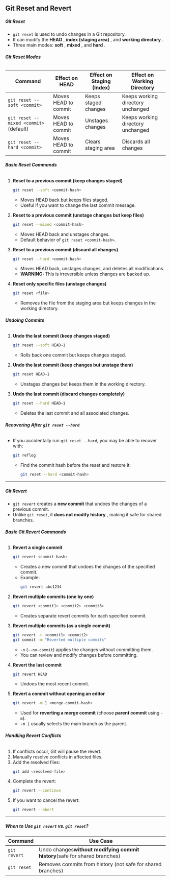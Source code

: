 ## **Git Reset and Revert**

##### **Git Reset**

* `git reset` is used to undo changes in a Git repository.
* It can modify the  **HEAD** ,  **index (staging area)** , and  **working directory** .
* Three main modes:  **soft** ,  **mixed** , and  **hard** .

###### **Git Reset Modes**

| Command                                 | Effect on HEAD       | Effect on Staging (Index) | Effect on Working Directory       |
| --------------------------------------- | -------------------- | ------------------------- | --------------------------------- |
| `git reset --soft <commit>`           | Moves HEAD to commit | Keeps staged changes      | Keeps working directory unchanged |
| `git reset --mixed <commit>`(default) | Moves HEAD to commit | Unstages changes          | Keeps working directory unchanged |
| `git reset --hard <commit>`           | Moves HEAD to commit | Clears staging area       | Discards all changes              |

###### **Basic Reset Commands**

1. **Reset to a previous commit (keep changes staged)**

   ```sh
   git reset --soft <commit-hash>
   ```

   * Moves HEAD back but keeps files staged.
   * Useful if you want to change the last commit message.
2. **Reset to a previous commit (unstage changes but keep files)**

   ```sh
   git reset --mixed <commit-hash>
   ```

   * Moves HEAD back and unstages changes.
   * Default behavior of `git reset <commit-hash>`.
3. **Reset to a previous commit (discard all changes)**

   ```sh
   git reset --hard <commit-hash>
   ```

   * Moves HEAD back, unstages changes, and deletes all modifications.
   * **WARNING:** This is irreversible unless changes are backed up.
4. **Reset only specific files (unstage changes)**

   ```sh
   git reset <file>
   ```

   * Removes the file from the staging area but keeps changes in the working directory.

###### **Undoing Commits**

1. **Undo the last commit (keep changes staged)**

   ```sh
   git reset --soft HEAD~1
   ```

   * Rolls back one commit but keeps changes staged.
2. **Undo the last commit (keep changes but unstage them)**

   ```sh
   git reset HEAD~1
   ```

   * Unstages changes but keeps them in the working directory.
3. **Undo the last commit (discard changes completely)**

   ```sh
   git reset --hard HEAD~1
   ```

   * Deletes the last commit and all associated changes.

###### **Recovering After `git reset --hard`**

* If you accidentally run `git reset --hard`, you may be able to recover with:

  ```sh
  git reflog
  ```

  * Find the commit hash before the reset and restore it:
    ```sh
    git reset --hard <commit-hash>
    ```

---

##### **Git Revert**

* `git revert` creates a **new commit** that undoes the changes of a previous commit.
* Unlike `git reset`, it  **does not modify history** , making it safe for shared branches.

###### **Basic Git Revert Commands**

1. **Revert a single commit**

   ```sh
   git revert <commit-hash>
   ```

   * Creates a new commit that undoes the changes of the specified commit.
   * Example:
     ```sh
     git revert abc1234
     ```
2. **Revert multiple commits (one by one)**

   ```sh
   git revert <commit1> <commit2> <commit3>
   ```

   * Creates separate revert commits for each specified commit.
3. **Revert multiple commits (as a single commit)**

   ```sh
   git revert -n <commit1> <commit2>
   git commit -m "Reverted multiple commits"
   ```

   * `-n` (`--no-commit`) applies the changes without committing them.
   * You can review and modify changes before committing.
4. **Revert the last commit**

   ```sh
   git revert HEAD
   ```

   * Undoes the most recent commit.
5. **Revert a commit without opening an editor**

   ```sh
   git revert -m 1 <merge-commit-hash>
   ```

   * Used for **reverting a merge commit** (choose **parent commit** using `-m`).
   * `-m 1` usually selects the main branch as the parent.

###### **Handling Revert Conflicts**

1. If conflicts occur, Git will pause the revert.
2. Manually resolve conflicts in affected files.
3. Add the resolved files:
   ```sh
   git add <resolved-file>
   ```
4. Complete the revert:
   ```sh
   git revert --continue
   ```
5. If you want to cancel the revert:
   ```sh
   git revert --abort
   ```

---

##### **When to Use `git revert` vs. `git reset`?**

| Command        | Use Case                                                                         |
| -------------- | -------------------------------------------------------------------------------- |
| `git revert` | Undo changes**without modifying commit history**(safe for shared branches) |
| `git reset`  | Removes commits from history (not safe for shared branches)                      |
